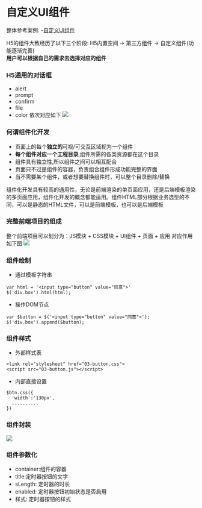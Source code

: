 # 自定义UI组件

整体参考案例: -[自定义UI组件](https://spa.wangding.in/chapters/ch07-diy-ui-component.html)

H5的组件大致经历了以下三个阶段: 
H5内置空间 -> 第三方组件 -> 自定义组件(功能逐渐完善)  
**用户可以根据自己的需求去选择对应的组件**  



### H5通用的对话框
+ alert
+ prompt
+ confirm
+ file 
+ color
依次对应如下
![](https://s1.ax1x.com/2020/08/30/db4f0J.png)



### 何谓组件化开发
+ 页面上的每个**独立的**可视/可交互区域视为一个组件
+ **每个组件对应一个工程目录**,组件所需的各类资源都在这个目录
+ 组件具有独立性,所以组件之间可以相互配合
+ 页面只不过是组件的容器，负责组合组件形成功能完整的界面
+ 当不需要某个组件，或者想要替换组件时，可以整个目录删除/替换 

组件化开发具有较高的通用性，无论是前端渲染的单页面应用，还是后端模板渲染的多页面应用，组件化开发的概念都能适用。组件HTML部分根据业务选型的不同，可以是静态的HTML文件，可以是前端模板，也可以是后端模板



### 完整前端项目的组成
整个前端项目可以划分为：JS模块 + CSS模块 + UI组件 + 页面 + 应用
对应作用如下图
![](https://s1.ax1x.com/2020/08/30/dbHGfs.png)



### 组件绘制
+ 通过模板字符串
```
var html = '<input type="button" value="同意">'
$('div.box').html(html);
```
+ 操作DOM节点
```
var $button = $('<input type="button" value="同意">');
$('div.box').append($button);
```

### 组件样式
+ 外部样式表
```
<link rel="stylesheet" href="03-button.css">
<script src="03-button.js"></script>
```
+ 内部直接设置
```
$btn.css({
  'width':'130px',
  ..........
})
```

### 组件封装
![](https://s1.ax1x.com/2020/08/30/dbqJs0.md.png)


### 组件参数化
+ container:组件的容器
+ title:定时器按钮的文字
+ sLength: 定时器的时长
+ enabled: 定时器按钮初始状态是否启用
+ 样式: 定时器按钮的样式
